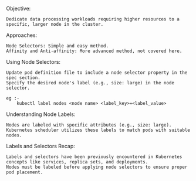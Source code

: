 Objective:

    Dedicate data processing workloads requiring higher resources to a specific, larger node in the cluster.

Approaches:

    Node Selectors: Simple and easy method.
    Affinity and Anti-affinity: More advanced method, not covered here.

Using Node Selectors:

    Update pod definition file to include a node selector property in the spec section.
    Specify the desired node's label (e.g., size: large) in the node selector.

    eg :- 
        kubectl label nodes <node name> <label_key>=<label_value>

Understanding Node Labels:

    Nodes are labeled with specific attributes (e.g., size: large).
    Kubernetes scheduler utilizes these labels to match pods with suitable nodes.

Labels and Selectors Recap:

    Labels and selectors have been previously encountered in Kubernetes concepts like services, replica sets, and deployments.
    Nodes must be labeled before applying node selectors to ensure proper pod placement.